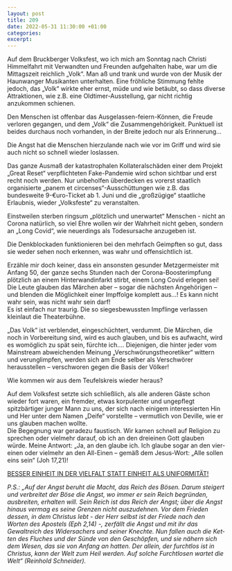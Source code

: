 ```yaml
---
layout: post
title: 209
date: 2022-05-31 11:30:00 +01:00
categories: 
excerpt: 
---
```


Auf dem Bruckberger Volksfest, wo ich mich am Sonntag nach Christi Himmelfahrt mit Verwandten und Freunden aufgehalten habe, war um die Mittagszeit reichlich „Volk“. Man aß und trank und wurde von der Musik der Haunwanger Musikanten unterhalten. Eine fröhliche Stimmung fehlte jedoch, das „Volk“ wirkte eher ernst, müde und wie betäubt, so dass diverse Attraktionen, wie z.B. eine Oldtimer-Ausstellung, gar nicht richtig anzukommen schienen.

Den Menschen ist offenbar das Ausgelassen-feiern-Können, die Freude verloren gegangen, und dem „Volk“ die Zusammengehörigkeit. Punktuell ist beides durchaus noch vorhanden, in der Breite jedoch nur als Erinnerung…

Die Angst hat die Menschen hierzulande nach wie vor im Griff und wird sie auch nicht so schnell wieder loslassen.

Das ganze Ausmaß der katastrophalen Kollateralschäden einer dem Projekt „Great Reset“ verpflichteten Fake-Pandemie wird schon sichtbar und erst recht noch werden. Nur unbeholfen überdecken es vorerst staatlich organisierte „panem et circenses“-Ausschüttungen wie z.B. das bundesweite 9-€uro-Ticket ab 1. Juni und die „großzügige“ staatliche Erlaubnis, wieder „Volksfeste“ zu veranstalten.

Einstweilen sterben ringsum „plötzlich und unerwartet“ Menschen - nicht an Corona natürlich, so viel Ehre wollen wir der Wahrheit nicht geben, sondern an „Long Covid“, wie neuerdings als Todesursache anzugeben ist.

Die Denkblockaden funktionieren bei den mehrfach Geimpften so gut, dass sie weder sehen noch erkennen, was wahr und offensichtlich ist.

Erzähle mir doch keiner, dass ein ansonsten gesunder Metzgermeister mit Anfang 50, der ganze sechs Stunden nach der Corona-Boosterimpfung plötzlich an einem Hinterwandinfarkt stirbt, einem Long Covid erlegen sei! Die Leute glauben das Märchen aber – sogar die nächsten Angehörigen – und blenden die Möglichkeit einer Impffolge komplett aus…! Es kann nicht wahr sein, was nicht wahr sein darf!\
Es ist einfach nur traurig. Die so siegesbewussten Impflinge verlassen kleinlaut die Theaterbühne.

„Das Volk“ ist verblendet, eingeschüchtert, verdummt. Die Märchen, die noch in Vorbereitung sind, wird es auch glauben, und bis es aufwacht, wird es womöglich zu spät sein, fürchte ich…. Diejenigen, die hinter jeder vom Mainstream abweichenden Meinung „Verschwörungstheoretiker“ wittern und verunglimpfen, werden sich am Ende selber als Verschwörer herausstellen – verschworen gegen die Basis der Völker!

Wie kommen wir aus dem Teufelskreis wieder heraus?

Auf dem Volksfest setzte sich schließlich, als alle anderen Gäste schon wieder fort waren, ein fremder, etwas korpulenter und ungepflegt spitzbärtiger junger Mann zu uns, der sich nach einigem interessierten Hin und Her unter dem Namen „Deife“ vorstellte – vermutlich von Deville, wie er uns glauben machen wollte.\
Die Begegnung war geradezu faustisch. Wir kamen schnell auf Religion zu sprechen oder vielmehr darauf, ob ich an den dreieinen Gott glauben würde. Meine Antwort: „Ja, an den glaube ich. Ich glaube sogar an den vier-einen oder vielmehr an den All-Einen – gemäß dem Jesus-Wort: „Alle sollen eins sein“ (Joh 17,21)!

<ins>BESSER EINHEIT IN DER VIELFALT STATT EINHEIT ALS UNIFORMITÄT!</ins>

_P.S.: „Auf der Angst beruht die Macht, das Reich des Bösen. Darum stei­gert und verbreitet der Böse die Angst, wo immer er sein Reich begründen, ausbreiten, erhalten will. Sein Reich ist das Reich der Angst; über die Angst hinaus vermag es seine Grenzen nicht auszudehnen. Vor dem Frie­den dessen, in dem Christus lebt - der Herr selbst ist der Friede nach den Worten des Apostels (Eph 2,14) -, zerfällt die Angst und mit ihr das Gewaltreich des Widersachers und seiner Knechte. Nun fallen auch die Ket­ten des Fluches und der Sünde von den Geschöpfen, und sie nähern sich dem Wesen, das sie von Anfang an hatten. Der allein, der furchtlos ist in Christus, kann der Welt zum Heil werden. Auf solche Furchtlosen wartet die Welt“ (Reinhold Schneider)._

